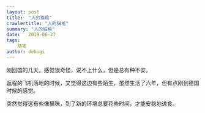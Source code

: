 ```yaml
---
layout: post
title:  "人的猫格"
crawlertitle: "人的猫格"
summary: "人的猫格"
date:   2019-06-27
tags: 
    随笔
author: debugi
---
```


刚回国的几天，感觉很奇怪，说不上什么，但是总有种不安。  

返程的飞机落地的时候，又觉得这边有些陌生，虽然生活了六年，但有点刚到德国时候的感觉。  

突然觉得这有些像猫咪，到了新的环境总要花些时间，才能安稳地进食。      

 